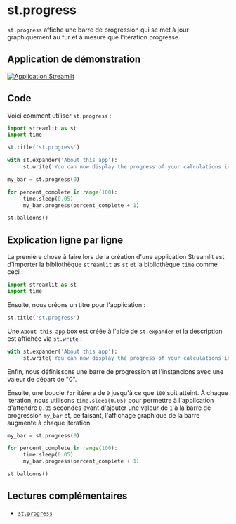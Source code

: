 # st.progress

`st.progress` affiche une barre de progression qui se met à jour graphiquement au fur et à mesure que l'itération progresse.

## Application de démonstration

[![Application Streamlit](https://static.streamlit.io/badges/streamlit_badge_black_white.svg)](https://share.streamlit.io/dataprofessor/st.progress/)

## Code
Voici comment utiliser `st.progress` :

```python
import streamlit as st
import time

st.title('st.progress')

with st.expander('About this app'):
     st.write('You can now display the progress of your calculations in a Streamlit app with the `st.progress` command.')

my_bar = st.progress(0)

for percent_complete in range(100):
     time.sleep(0.05)
     my_bar.progress(percent_complete + 1)

st.balloons()
```

## Explication ligne par ligne
La première chose à faire lors de la création d'une application Streamlit est d'importer la bibliothèque `streamlit` as `st` et la bibliothèque `time` comme ceci :

```python
import streamlit as st
import time
```

Ensuite, nous créons un titre pour l'application :
```python
st.title('st.progress')
```

Une `About this app` box est créée à l'aide de `st.expander` et la description est affichée via `st.write` :

```python
with st.expander('About this app'):
     st.write('You can now display the progress of your calculations in a Streamlit app with the `st.progress` command.')
```

Enfin, nous définissons une barre de progression et l'instancions avec une valeur de départ de "0".

Ensuite, une boucle `for` itérera de `0` jusqu'à ce que `100` soit atteint. À chaque itération, nous utilisons `time.sleep(0.05)` pour permettre à l'application d'attendre `0.05` secondes avant d'ajouter une valeur de `1` à la barre de progression `my_bar` et, ce faisant, l'affichage graphique de la barre augmente à chaque itération.

```python
my_bar = st.progress(0)

for percent_complete in range(100):
     time.sleep(0.05)
     my_bar.progress(percent_complete + 1)

st.balloons()
```

## Lectures complémentaires
- [`st.progress`](https://docs.streamlit.io/library/api-reference/status/st.progress)